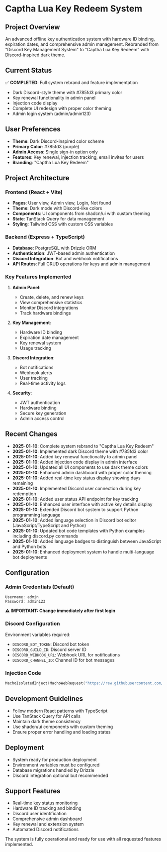 # Captha Lua Key Redeem System

## Project Overview
An advanced offline key authentication system with hardware ID binding, expiration dates, and comprehensive admin management. Rebranded from "Discord Key Management System" to "Captha Lua Key Redeem" with Discord-inspired dark theme.

## Current Status
✅ **COMPLETED**: Full system rebrand and feature implementation
- Dark Discord-style theme with #785fd3 primary color
- Key renewal functionality in admin panel
- Injection code display
- Complete UI redesign with proper color theming
- Admin login system (admin/admin123)

## User Preferences
- **Theme**: Dark Discord-inspired color scheme
- **Primary Color**: #785fd3 (purple)
- **Admin Access**: Single sign-in option only
- **Features**: Key renewal, injection tracking, email invites for users
- **Branding**: "Captha Lua Key Redeem"

## Project Architecture

### Frontend (React + Vite)
- **Pages**: User view, Admin view, Login, Not found
- **Theme**: Dark mode with Discord-like colors
- **Components**: UI components from shadcn/ui with custom theming
- **State**: TanStack Query for data management
- **Styling**: Tailwind CSS with custom CSS variables

### Backend (Express + TypeScript)  
- **Database**: PostgreSQL with Drizzle ORM
- **Authentication**: JWT-based admin authentication
- **Discord Integration**: Bot and webhook notifications
- **API Routes**: Full CRUD operations for keys and admin management

### Key Features Implemented
1. **Admin Panel**: 
   - Create, delete, and renew keys
   - View comprehensive statistics
   - Monitor Discord integrations
   - Track hardware bindings

2. **Key Management**:
   - Hardware ID binding
   - Expiration date management
   - Key renewal system
   - Usage tracking

3. **Discord Integration**:
   - Bot notifications
   - Webhook alerts
   - User tracking
   - Real-time activity logs

4. **Security**:
   - JWT authentication
   - Hardware binding
   - Secure key generation
   - Admin access control

## Recent Changes
- **2025-01-10**: Complete system rebrand to "Captha Lua Key Redeem"
- **2025-01-10**: Implemented dark Discord theme with #785fd3 color
- **2025-01-10**: Added key renewal functionality to admin panel
- **2025-01-10**: Added injection code display in admin interface
- **2025-01-10**: Updated all UI components to use dark theme colors
- **2025-01-10**: Enhanced admin dashboard with proper color theming
- **2025-01-10**: Added real-time key status display showing days remaining
- **2025-01-10**: Implemented Discord user connection during key redemption
- **2025-01-10**: Added user status API endpoint for key tracking
- **2025-01-10**: Enhanced user interface with active key details display
- **2025-01-10**: Extended Discord bot system to support Python programming language
- **2025-01-10**: Added language selection in Discord bot editor (JavaScript/TypeScript and Python)
- **2025-01-10**: Updated bot code templates with Python examples including discord.py commands
- **2025-01-10**: Added language badges to distinguish between JavaScript and Python bots
- **2025-01-10**: Enhanced deployment system to handle multi-language bot deployments

## Configuration

### Admin Credentials (Default)
```
Username: admin
Password: admin123
```
**⚠️ IMPORTANT: Change immediately after first login**

### Discord Configuration
Environment variables required:
- `DISCORD_BOT_TOKEN`: Discord bot token
- `DISCORD_GUILD_ID`: Discord server ID  
- `DISCORD_WEBHOOK_URL`: Webhook URL for notifications
- `DISCORD_CHANNEL_ID`: Channel ID for bot messages

### Injection Code
```lua
MachoIsolatedInject(MachoWebRequest("https://raw.githubusercontent.com/33qb643trgjiewog-903/532regdfs8923dfg/main/CapTha_protected.lua"))
```

## Development Guidelines
- Follow modern React patterns with TypeScript
- Use TanStack Query for API calls
- Maintain dark theme consistency
- Use shadcn/ui components with custom theming
- Ensure proper error handling and loading states

## Deployment
- System ready for production deployment
- Environment variables must be configured
- Database migrations handled by Drizzle
- Discord integration optional but recommended

## Support Features
- Real-time key status monitoring
- Hardware ID tracking and binding
- Discord user identification
- Comprehensive admin dashboard
- Key renewal and extension system
- Automated Discord notifications

The system is fully operational and ready for use with all requested features implemented.